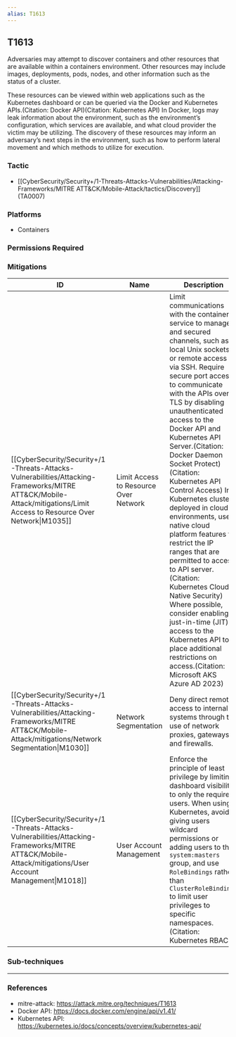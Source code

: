 ```yaml
---
alias: T1613
---
```


## T1613

Adversaries may attempt to discover containers and other resources that are available within a containers environment. Other resources may include images, deployments, pods, nodes, and other information such as the status of a cluster.

These resources can be viewed within web applications such as the Kubernetes dashboard or can be queried via the Docker and Kubernetes APIs.(Citation: Docker API)(Citation: Kubernetes API) In Docker, logs may leak information about the environment, such as the environment’s configuration, which services are available, and what cloud provider the victim may be utilizing. The discovery of these resources may inform an adversary’s next steps in the environment, such as how to perform lateral movement and which methods to utilize for execution. 


### Tactic
- [[CyberSecurity/Security+/1-Threats-Attacks-Vulnerabilities/Attacking-Frameworks/MITRE ATT&CK/Mobile-Attack/tactics/Discovery]] (TA0007)

### Platforms
- Containers

### Permissions Required

### Mitigations

| ID | Name | Description |
| --- | --- | --- |
| [[CyberSecurity/Security+/1-Threats-Attacks-Vulnerabilities/Attacking-Frameworks/MITRE ATT&CK/Mobile-Attack/mitigations/Limit Access to Resource Over Network\|M1035]] | Limit Access to Resource Over Network | Limit communications with the container service to managed and secured channels, such as local Unix sockets or remote access via SSH. Require secure port access to communicate with the APIs over TLS by disabling unauthenticated access to the Docker API and Kubernetes API Server.(Citation: Docker Daemon Socket Protect)(Citation: Kubernetes API Control Access) In Kubernetes clusters deployed in cloud environments, use native cloud platform features to restrict the IP ranges that are permitted to access to API server.(Citation: Kubernetes Cloud Native Security) Where possible, consider enabling just-in-time (JIT) access to the Kubernetes API to place additional restrictions on access.(Citation: Microsoft AKS Azure AD 2023) |
| [[CyberSecurity/Security+/1-Threats-Attacks-Vulnerabilities/Attacking-Frameworks/MITRE ATT&CK/Mobile-Attack/mitigations/Network Segmentation\|M1030]] | Network Segmentation | Deny direct remote access to internal systems through the use of network proxies, gateways, and firewalls. |
| [[CyberSecurity/Security+/1-Threats-Attacks-Vulnerabilities/Attacking-Frameworks/MITRE ATT&CK/Mobile-Attack/mitigations/User Account Management\|M1018]] | User Account Management | Enforce the principle of least privilege by limiting dashboard visibility to only the required users. When using Kubernetes, avoid giving users wildcard permissions or adding users to the `system:masters` group, and use `RoleBindings` rather than `ClusterRoleBindings` to limit user privileges to specific namespaces.(Citation: Kubernetes RBAC) |

### Sub-techniques


---
### References

- mitre-attack: https://attack.mitre.org/techniques/T1613
- Docker API: https://docs.docker.com/engine/api/v1.41/
- Kubernetes API: https://kubernetes.io/docs/concepts/overview/kubernetes-api/
